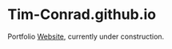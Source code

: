 # Tim-Conrad.github.io
Portfolio [Website](https://blog.hckr.site/), currently under construction.


